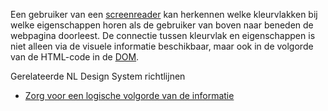 <!-- @license CC0-1.0 -->

Een gebruiker van een [screenreader](/woordenlijst/#screenreader) kan herkennen welke kleurvlakken bij welke eigenschappen horen als de gebruiker van boven naar beneden de webpagina doorleest.
De connectie tussen kleurvlak en eigenschappen is niet alleen via de visuele informatie beschikbaar, maar ook in de volgorde van de HTML-code in de [DOM](https://developer.mozilla.org/en-US/docs/Web/API/Document_Object_Model).

Gerelateerde NL Design System richtlijnen

- [Zorg voor een logische volgorde van de informatie](/richtlijnen/formulieren/visueel-ontwerp/logische-volgorde)
